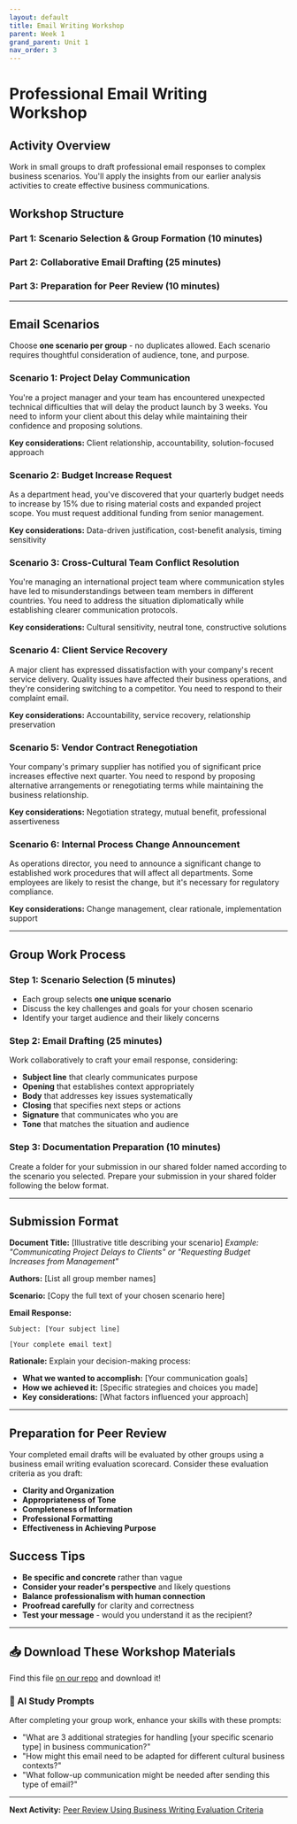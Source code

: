 ```yaml
---
layout: default
title: Email Writing Workshop
parent: Week 1
grand_parent: Unit 1
nav_order: 3
---
```


# Professional Email Writing Workshop

## Activity Overview

Work in small groups to draft professional email responses to complex business scenarios. You'll apply the insights from our earlier analysis activities to create effective business communications.

## Workshop Structure

### Part 1: Scenario Selection & Group Formation (10 minutes)
### Part 2: Collaborative Email Drafting (25 minutes)
### Part 3: Preparation for Peer Review (10 minutes)

---

## Email Scenarios

Choose **one scenario per group** - no duplicates allowed. Each scenario requires thoughtful consideration of audience, tone, and purpose.

### Scenario 1: Project Delay Communication
You're a project manager and your team has encountered unexpected technical difficulties that will delay the product launch by 3 weeks. You need to inform your client about this delay while maintaining their confidence and proposing solutions.

**Key considerations:** Client relationship, accountability, solution-focused approach

### Scenario 2: Budget Increase Request
As a department head, you've discovered that your quarterly budget needs to increase by 15% due to rising material costs and expanded project scope. You must request additional funding from senior management.

**Key considerations:** Data-driven justification, cost-benefit analysis, timing sensitivity

### Scenario 3: Cross-Cultural Team Conflict Resolution
You're managing an international project team where communication styles have led to misunderstandings between team members in different countries. You need to address the situation diplomatically while establishing clearer communication protocols.

**Key considerations:** Cultural sensitivity, neutral tone, constructive solutions

### Scenario 4: Client Service Recovery
A major client has expressed dissatisfaction with your company's recent service delivery. Quality issues have affected their business operations, and they're considering switching to a competitor. You need to respond to their complaint email.

**Key considerations:** Accountability, service recovery, relationship preservation

### Scenario 5: Vendor Contract Renegotiation
Your company's primary supplier has notified you of significant price increases effective next quarter. You need to respond by proposing alternative arrangements or renegotiating terms while maintaining the business relationship.

**Key considerations:** Negotiation strategy, mutual benefit, professional assertiveness

### Scenario 6: Internal Process Change Announcement
As operations director, you need to announce a significant change to established work procedures that will affect all departments. Some employees are likely to resist the change, but it's necessary for regulatory compliance.

**Key considerations:** Change management, clear rationale, implementation support

---

## Group Work Process

### Step 1: Scenario Selection (5 minutes)
- Each group selects **one unique scenario**
- Discuss the key challenges and goals for your chosen scenario
- Identify your target audience and their likely concerns

### Step 2: Email Drafting (25 minutes)
Work collaboratively to craft your email response, considering:
- **Subject line** that clearly communicates purpose
- **Opening** that establishes context appropriately
- **Body** that addresses key issues systematically
- **Closing** that specifies next steps or actions
- **Signature** that communicates who you are
- **Tone** that matches the situation and audience

### Step 3: Documentation Preparation (10 minutes)
Create a folder for your submission in our shared folder named according to the scenario you selected. Prepare your submission in your shared folder following the below format.

---

## Submission Format

**Document Title:** [Illustrative title describing your scenario]
*Example: "Communicating Project Delays to Clients" or "Requesting Budget Increases from Management"*

**Authors:** [List all group member names]

**Scenario:** [Copy the full text of your chosen scenario here]

**Email Response:**
```
Subject: [Your subject line]

[Your complete email text]
```

**Rationale:**
Explain your decision-making process:
- **What we wanted to accomplish:** [Your communication goals]
- **How we achieved it:** [Specific strategies and choices you made]
- **Key considerations:** [What factors influenced your approach]

---

## Preparation for Peer Review

Your completed email drafts will be evaluated by other groups using a business email writing evaluation scorecard. Consider these evaluation criteria as you draft:

- **Clarity and Organization**
- **Appropriateness of Tone**
- **Completeness of Information**
- **Professional Formatting**
- **Effectiveness in Achieving Purpose**

## Success Tips

- **Be specific and concrete** rather than vague
- **Consider your reader's perspective** and likely questions
- **Balance professionalism with human connection**
- **Proofread carefully** for clarity and correctness
- **Test your message** - would you understand it as the recipient?

---

## 📥 Download These Workshop Materials

Find this file [on our repo](https://github.com/alainamb/uic_tr35-business-english-II/blob/main/unit1/week1/email-writing-workshop.md) and download it!

### 🤖 AI Study Prompts
After completing your group work, enhance your skills with these prompts:
- "What are 3 additional strategies for handling [your specific scenario type] in business communication?"
- "How might this email need to be adapted for different cultural business contexts?"
- "What follow-up communication might be needed after sending this type of email?"

---

**Next Activity:** [Peer Review Using Business Writing Evaluation Criteria](email-peer-review.md)
